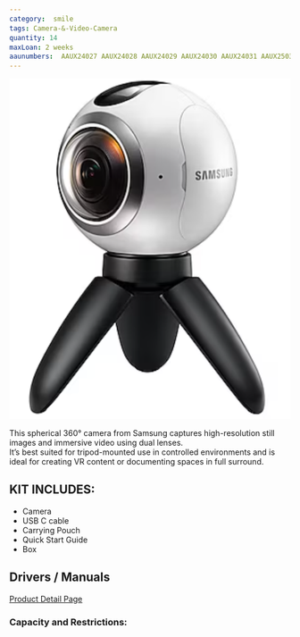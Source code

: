 ```yaml
---
category:  smile
tags: Camera-&-Video-Camera
quantity: 14
maxLoan: 2 weeks
aaunumbers:  AAUX24027 AAUX24028 AAUX24029 AAUX24030 AAUX24031 AAUX25033 AAUX25034 AAUX25035 AAUX25036 AAUX25037 AAUCPH0649 AAUCPH0650 AAUCPH0651 AAUCPH0652
---
```

![360 Camera 2016](/assets/images/equip/36016.png)

This spherical 360° camera from Samsung captures high-resolution still images and immersive video using dual lenses.<br>It’s best suited for tripod-mounted use in controlled environments and is ideal for creating VR content or documenting spaces in full surround.
## KIT INCLUDES:
-  Camera 
-  USB C cable 
-  Carrying Pouch 
-  Quick Start Guide 
-  Box

## Drivers / Manuals
[Product Detail Page](https://www.samsung.com/us/support/mobile/virtual-reality/gear-360/gear-360-2016/)



### Capacity and Restrictions:
